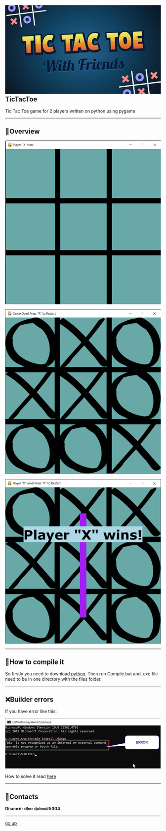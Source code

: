 <a id ="up"></a>
![logo](GitHub/logo.jpg)
TicTacToe
---
Tic Tac Toe game for 2 players written on python using pygame

---
🎴Overview
---
![image](GitHub/Screenshot_1.png)

![image](GitHub/Screenshot_3.png)

![image](GitHub/Screenshot_2.png)

---
🔨How to compile it
---
So firstly you need to download [python](https://www.python.org/downloads/). Then run Compile.bat and .exe file need to be in one directory with the files folder.

---
❌Builder errors
---
If you have error like this:

![error](GitHub/error.png)

How to solve it read [here](https://www.stechies.com/pip-not-recognized-internal-external-command/)

---
📲Contacts
---
__Discord: 𝔰𝔦𝔩𝔳𝔢𝔯 𝔰𝔥𝔞𝔡𝔬𝔴#5304__

---
[go up](#up)

